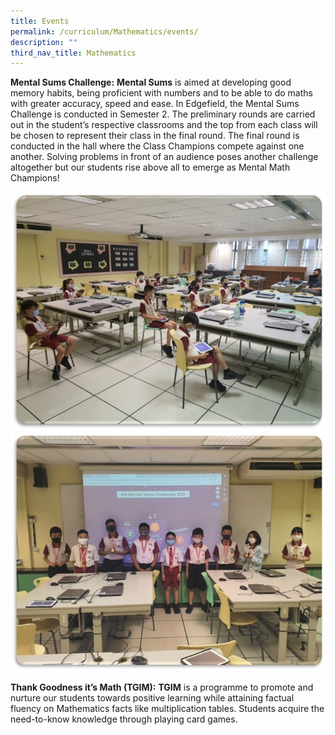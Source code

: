 ```yaml
---
title: Events
permalink: /curriculum/Mathematics/events/
description: ""
third_nav_title: Mathematics
---
```

**Mental Sums Challenge:** **Mental Sums** is aimed at developing good memory habits, being proficient with numbers and to be able to do maths with greater accuracy, speed and ease. In Edgefield, the Mental Sums Challenge is conducted in Semester 2. The preliminary rounds are carried out in the student’s respective classrooms and the top from each class will be chosen to represent their class in the final round. The final round is conducted in the hall where the Class Champions compete against one another. Solving problems in front of an audience poses another challenge altogether but our students rise above all to emerge as Mental Math Champions!

![](/images/math6.jpeg)
![](/images/math7.jpeg)

**Thank Goodness it’s Math (TGIM):** **TGIM** is a programme to promote and nurture our students towards positive learning while attaining factual fluency on Mathematics facts like multiplication tables. Students acquire the need-to-know knowledge through playing card games.